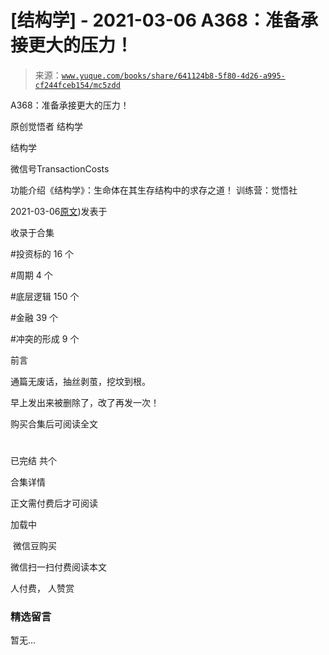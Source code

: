 # [结构学] - 2021-03-06 A368：准备承接更大的压力！

> 来源：[`www.yuque.com/books/share/641124b8-5f80-4d26-a995-cf244fceb154/mc5zdd`](https://www.yuque.com/books/share/641124b8-5f80-4d26-a995-cf244fceb154/mc5zdd)



A368：准备承接更大的压力！ 

原创觉悟者 结构学 

结构学 

微信号TransactionCosts 

功能介绍《结构学》：生命体在其生存结构中的求存之道！ 训练营：觉悟社 

2021-03-06[原文](https://mp.weixin.qq.com/s?__biz=MzIzMDYwOTM0Mg==&mid=2247485369&idx=1&sn=2667c5f16cee9442898e6e5841394ceb&chksm=e8b19f68dfc6167e4e104d37c61b859327f4b8ce37941da84bd412d3e27bb4a51c7dee8e1a7a#rd))发表于 

收录于合集 

#投资标的 16 个 

#周期 4 个 

#底层逻辑 150 个 

#金融 39 个 

#冲突的形成 9 个 

前言 

通篇无废话，抽丝剥茧，挖坟到根。 

早上发出来被删除了，改了再发一次！ 

购买合集后可阅读全文 

# 

已完结 共个 

合集详情 

正文需付费后才可阅读 

加载中 

 微信豆购买 

微信扫一扫付费阅读本文 

人付费， 人赞赏 

### 精选留言 

暂无...